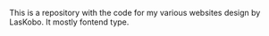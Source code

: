 This is a repository with the code for my various websites design by LasKobo.
It mostly fontend type.
